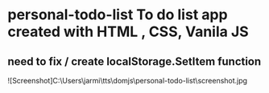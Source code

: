 # personal-todo-list To do list app created with HTML , CSS, Vanila JS

## need to fix / create localStorage.SetItem function

![Screenshot]C:\Users\jarmi\tts\domjs\personal-todo-list\screenshot.jpg
